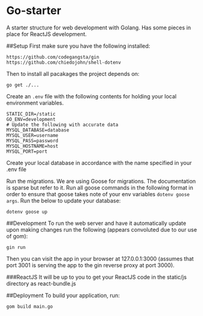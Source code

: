 Go-starter
=========

A starter structure for web development with Golang. Has some pieces in place for ReactJS development.

##Setup
First make sure you have the following installed:

    https://github.com/codegangsta/gin
    https://github.com/chiedojohn/shell-dotenv

Then to install all pacakages the project depends on:

    go get ./...

Create an `.env` file with the following contents for holding your local environment variables.

    STATIC_DIR=/static
    GO_ENV=development
    # Update the following with accurate data
    MYSQL_DATABASE=database
    MYSQL_USER=username
    MYSQL_PASS=password
    MYSQL_HOSTNAME=host
    MYSQL_PORT=port

Create your local database in accordance with the name specified in your .env file

Run the migrations. We are using Goose for migrations. The documentation is sparse but refer to it. Run all goose commands in the following format in order to ensure that goose takes note of your env variables `dotenv goose args`. Run the below to update your database:
    
    dotenv goose up

##Development
To run the web server and have it automatically update upon making changes run the following (appears convoluted due to our use of gom):

    gin run

Then you can visit the app in your browser at 127.0.0.1:3000 (assumes that port 3001 is serving the app to the gin reverse proxy at port 3000).

###ReactJS
It will be up to you to get your ReactJS code in the static/js directory as react-bundle.js

##Deployment
To build your application, run:

    gom build main.go

